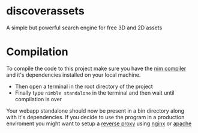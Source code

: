 # discoverassets
A simple but powerful search engine for free 3D and 2D assets

# Compilation
To compile the code to this project make sure you have the [nim compiler](https://nim-lang.org/install.html) and it's
dependencies installed on your local machine.

- Then open a terminal in the root directory of the project
- Finally type `nimble standalone` in the terminal and then wait until compilation is over


Your webapp standalone should now be present in a bin directory along with it's dependencies. If you decide to use the program in a production enviroment you might want to setup a [reverse proxy](https://www.nginx.com/resources/glossary/reverse-proxy-server/) using [nginx](https://docs.nginx.com/nginx/admin-guide/installing-nginx/installing-nginx-open-source/) or [apache](http://httpd.apache.org/docs/current/install.html)
